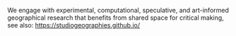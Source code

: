 We engage with experimental, computational, speculative, and art-informed geographical research that benefits from shared space for critical making, see also:
https://studiogeographies.github.io/
